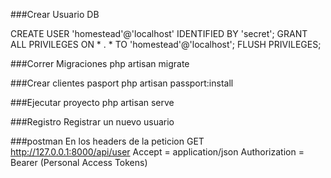 ###Crear Usuario DB

CREATE USER 'homestead'@'localhost' IDENTIFIED BY 'secret';
GRANT ALL PRIVILEGES ON * . * TO 'homestead'@'localhost';
FLUSH PRIVILEGES;

###Correr Migraciones
php artisan migrate

###Crear clientes pasport
php artisan passport:install

###Ejecutar proyecto
php artisan serve

###Registro
Registrar un nuevo usuario

###postman
En los headers de la peticion GET http://127.0.0.1:8000/api/user
Accept = application/json
Authorization = Bearer (Personal Access Tokens)
